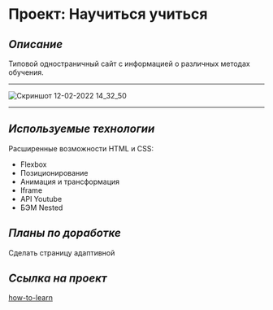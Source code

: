 # Проект: Научиться учиться

## *Описание*
Типовой одностраничный сайт с информацией о различных методах обучения.

----

![Скриншот 12-02-2022 14_32_50](https://user-images.githubusercontent.com/98219303/153709607-125ebf15-6225-4013-84da-d66fe20895b9.jpg)

--------

## *Используемые технологии*

Расширенные возможности HTML и CSS:
* Flexbox
* Позиционирование
* Анимация и трансформация
* Iframe
* API Youtube
* БЭМ Nested

## *Планы по доработке*
Cделать страницу адаптивной

## *Ссылка на проект*
[how-to-learn](https://nmaksg.github.io/how-to-learn/)
